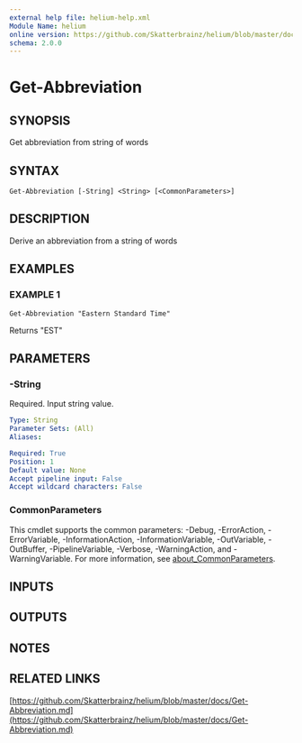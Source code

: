 ```yaml
---
external help file: helium-help.xml
Module Name: helium
online version: https://github.com/Skatterbrainz/helium/blob/master/docs/Get-Abbreviation.md
schema: 2.0.0
---
```


# Get-Abbreviation

## SYNOPSIS
Get abbreviation from string of words

## SYNTAX

```
Get-Abbreviation [-String] <String> [<CommonParameters>]
```

## DESCRIPTION
Derive an abbreviation from a string of words

## EXAMPLES

### EXAMPLE 1
```
Get-Abbreviation "Eastern Standard Time"
```

Returns "EST"

## PARAMETERS

### -String
Required.
Input string value.

```yaml
Type: String
Parameter Sets: (All)
Aliases:

Required: True
Position: 1
Default value: None
Accept pipeline input: False
Accept wildcard characters: False
```

### CommonParameters
This cmdlet supports the common parameters: -Debug, -ErrorAction, -ErrorVariable, -InformationAction, -InformationVariable, -OutVariable, -OutBuffer, -PipelineVariable, -Verbose, -WarningAction, and -WarningVariable. For more information, see [about_CommonParameters](http://go.microsoft.com/fwlink/?LinkID=113216).

## INPUTS

## OUTPUTS

## NOTES

## RELATED LINKS

[https://github.com/Skatterbrainz/helium/blob/master/docs/Get-Abbreviation.md](https://github.com/Skatterbrainz/helium/blob/master/docs/Get-Abbreviation.md)

